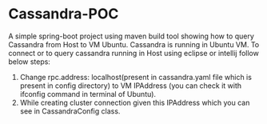 # Cassandra-POC
A simple spring-boot project using maven build tool showing how to query Cassandra from Host to VM Ubuntu.
Cassandra is running in Ubuntu VM.
To connect or to query cassandra running in Host using eclipse or intellij follow below steps:
  1. Change rpc.address: localhost(present in cassandra.yaml file which is present in config directory)
     to VM IPAddress (you can check it with ifconfig command in terminal of Ubuntu).
  2. While creating cluster connection given this IPAddress which you can see in CassandraConfig class.
